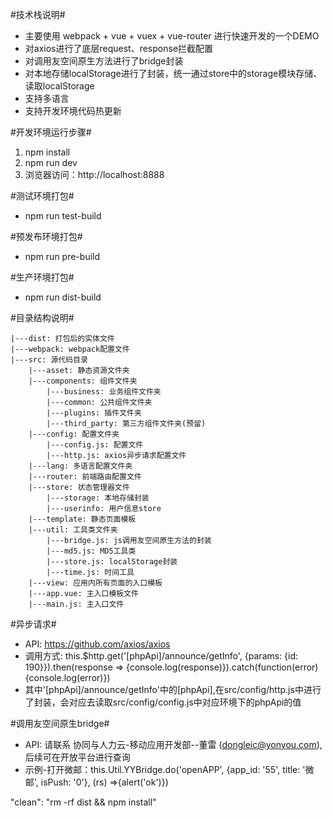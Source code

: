 #技术栈说明#
* 主要使用 webpack + vue + vuex + vue-router 进行快速开发的一个DEMO
* 对axios进行了底层request、response拦截配置
* 对调用友空间原生方法进行了bridge封装
* 对本地存储localStorage进行了封装，统一通过store中的storage模块存储、读取localStorage
* 支持多语言
* 支持开发环境代码热更新

#开发环境运行步骤#
1. npm install
2. npm run dev
3. 浏览器访问：http://localhost:8888

#测试环境打包#
* npm run test-build

#预发布环境打包#
* npm run pre-build

#生产环境打包#
* npm run dist-build

#目录结构说明#
```
|---dist: 打包后的实体文件
|---webpack: webpack配置文件
|---src: 源代码目录
    |---asset: 静态资源文件夹
    |---components: 组件文件夹
        |---business: 业务组件文件夹
        |---common: 公共组件文件夹
        |---plugins: 插件文件夹
        |---third_party: 第三方组件文件夹(预留)
    |---config: 配置文件夹
        |---config.js: 配置文件
        |---http.js: axios异步请求配置文件
    |---lang: 多语言配置文件夹
    |---router: 前端路由配置文件
    |---store: 状态管理器文件
        |---storage: 本地存储封装
        |---userinfo: 用户信息store
    |---template: 静态页面模板
    |---util: 工具类文件夹
        |---bridge.js: js调用友空间原生方法的封装
        |---md5.js: MD5工具类
        |---store.js: localStorage封装
        |---time.js: 时间工具
    |---view: 应用内所有页面的入口模板
    |---app.vue: 主入口模板文件
    |---main.js: 主入口文件
```

#异步请求#
* API: https://github.com/axios/axios
* 调用方式: this.$http.get('[phpApi]/announce/getInfo', {params: {id: 190}}).then(response => {console.log(response)}).catch(function(error){console.log(error)})
* 其中'[phpApi]/announce/getInfo'中的[phpApi],在src/config/http.js中进行了封装，会对应去读取src/config/config.js中对应环境下的phpApi的值

#调用友空间原生bridge#
* API: 请联系 协同与人力云-移动应用开发部--董雷 (dongleic@yonyou.com), 后续可在开放平台进行查询
* 示例-打开微邮：this.Util.YYBridge.do('openAPP', {app_id: '55', title: '微邮', isPush: '0'}, (rs) =>{alert('ok')})

"clean": "rm -rf dist && npm install"